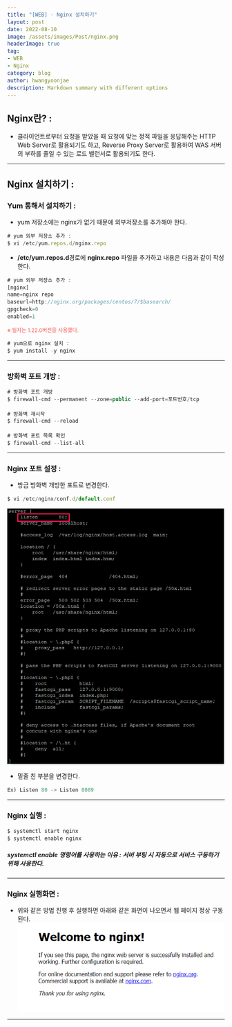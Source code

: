 ```yaml
---
title: "[WEB] - Nginx 설치하기"
layout: post
date: 2022-08-10
image: /assets/images/Post/nginx.png
headerImage: true
tag:
- WEB
- Nginx
category: blog
author: hwangyoonjae
description: Markdown summary with different options
---
```


## Nginx란? :
- 클라이언트로부터 요청을 받았을 때 요청에 맞는 정적 파일을 응답해주는 HTTP Web Server로 활용되기도 하고, Reverse Proxy Server로 활용하여 WAS 서버의 부하를 줄일 수 있는 로드 밸런서로 활용되기도 한다.

* * *

## Nginx 설치하기 :

### Yum 통해서 설치하기 :
- yum 저장소에는 nginx가 없기 때문에 외부저장소를 추가해야 한다.
```javascript
# yum 외부 저장소 추가 :
$ vi /etc/yum.repos.d/nginx.repo
```

- **/etc/yum.repos.d**경로에 **nginx.repo** 파일을 추가하고 내용은 다음과 같이 작성한다.
```javascript
# yum 외부 저장소 추가 :
[nginx]
name=nginx repo
baseurl=http://nginx.org/packages/centos/7/$basearch/
gpgcheck=0
enabled=1
```
<span style="color:#FA5858; font-size:12px">※ 필자는 1.22.0버전을 사용했다.</span>

```javascript
# yum으로 nginx 설치 :
$ yum install -y nginx
```
* * *

### 방화벽 포트 개방 :
```javascript
# 방화벽 포트 개방
$ firewall-cmd --permanent --zone=public --add-port=포트번호/tcp

# 방화벽 재시작
$ firewall-cmd --reload

# 방화벽 포트 목록 확인
$ firewall-cmd --list-all
```

* * *

### Nginx 포트 설정 :
- 방금 방화벽 개방한 포트로 변경한다.
```javascript
$ vi /etc/nginx/conf.d/default.conf
```
[![텍스트](/assets/images/Linux/Nginx%20%ED%8F%AC%ED%8A%B8%20%EB%B3%80%EA%B2%BD.PNG)](/assets/images/Linux/Nginx%20%ED%8F%AC%ED%8A%B8%20%EB%B3%80%EA%B2%BD.PNG)
- 밑줄 친 부분을 변경한다.
```javascript
Ex) Listen 80 -> Listen 8089
```

* * *

### Nginx 실행 :
```javascript
$ systemctl start nginx
$ systemctl enable nginx
```

##### systemctl enable 명령어를 사용하는 이유 : 서버 부팅 시 자동으로 서비스 구동하기 위해 사용한다.

* * *

### Nginx 실행화면 :
- 위와 같은 방법 진행 후 실행하면 아래와 같은 화면이 나오면서 웹 페이지 정상 구동된다.
![텍스트](/assets/images/Linux/Nginx%20%EC%84%B1%EA%B3%B5%ED%99%94%EB%A9%B4.PNG)

* * *